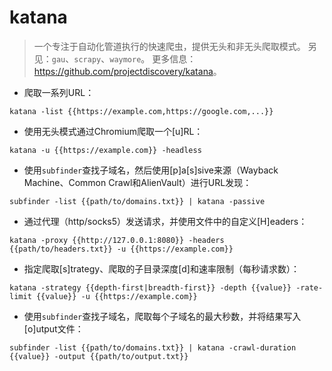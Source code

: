 # katana

> 一个专注于自动化管道执行的快速爬虫，提供无头和非无头爬取模式。
> 另见：`gau`、`scrapy`、`waymore`。
> 更多信息：<https://github.com/projectdiscovery/katana>。

- 爬取一系列URL：

`katana -list {{https://example.com,https://google.com,...}}`

- 使用无头模式通过Chromium爬取一个[u]RL：

`katana -u {{https://example.com}} -headless`

- 使用`subfinder`查找子域名，然后使用[p]a[s]sive来源（Wayback Machine、Common Crawl和AlienVault）进行URL发现：

`subfinder -list {{path/to/domains.txt}} | katana -passive`

- 通过代理（http/socks5）发送请求，并使用文件中的自定义[H]eaders：

`katana -proxy {{http://127.0.0.1:8080}} -headers {{path/to/headers.txt}} -u {{https://example.com}}`

- 指定爬取[s]trategy、爬取的子目录深度[d]和速率限制（每秒请求数）：

`katana -strategy {{depth-first|breadth-first}} -depth {{value}} -rate-limit {{value}} -u {{https://example.com}}`

- 使用`subfinder`查找子域名，爬取每个子域名的最大秒数，并将结果写入[o]utput文件：

`subfinder -list {{path/to/domains.txt}} | katana -crawl-duration {{value}} -output {{path/to/output.txt}}`